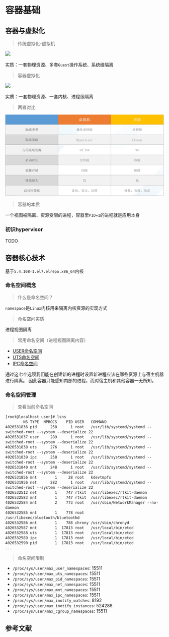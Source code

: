 # 容器基础

## 容器与虚拟化

> 传统虚拟化-虚拟机

![](images/vm-virtaul.png)

实质：一套物理资源、多套`Guest`操作系统、系统级隔离

> 容器虚拟化

![](images/container-virtaul.png)

实质：一套物理资源、一套内核、进程级隔离

> 两者对比

![](images/vm-vs-container.png)

> 容器的本质

一个视图被隔离、资源受限的进程，容器里`PID=1`的进程就是应用本身

### 初识hypervisor

TODO

## 容器核心技术

基于`5.4.108-1.el7.elrepo.x86_64`内核

### 命名空间概念

> 什么是命名空间？

`namespace`是`Linux`内核用来隔离内核资源的实现方式

> 命名空间实质

进程视图隔离

> 常用命名空间（进程视图隔离内容）

- [USER命名空间](ns-user.md)
- [UTS命名空间](ns-uts.md)
- [IPC命名空间](ns-ipc.md)

通过这七个选项我们能在创建新的进程时设置新进程应该在哪些资源上与宿主机器进行隔离。
因此容器只能感知内部的进程，而对宿主机和其他容器一无所知。

### 命名空间管理

> 查看当前命名空间

    [root@localhost user]# lsns
            NS TYPE  NPROCS    PID USER   COMMAND
    4026531836 pid      258      1 root   /usr/lib/systemd/systemd --switched-root --system --deserialize 22
    4026531837 user     289      1 root   /usr/lib/systemd/systemd --switched-root --system --deserialize 22
    4026531838 uts      276      1 root   /usr/lib/systemd/systemd --switched-root --system --deserialize 22
    4026531839 ipc      258      1 root   /usr/lib/systemd/systemd --switched-root --system --deserialize 22
    4026531840 mnt      248      1 root   /usr/lib/systemd/systemd --switched-root --system --deserialize 22
    4026531856 mnt        1     28 root   kdevtmpfs
    4026531956 net      282      1 root   /usr/lib/systemd/systemd --switched-root --system --deserialize 22
    4026532512 net        1    747 rtkit  /usr/libexec/rtkit-daemon
    4026532583 mnt        1    747 rtkit  /usr/libexec/rtkit-daemon
    4026532584 mnt        2    773 root   /usr/sbin/NetworkManager --no-daemon
    4026532585 mnt        1    778 root   /usr/libexec/bluetooth/bluetoothd
    4026532586 mnt        1    788 chrony /usr/sbin/chronyd
    4026532587 mnt        1  17813 root   /usr/local/bin/etcd
    4026532588 uts        1  17813 root   /usr/local/bin/etcd
    4026532589 ipc        1  17813 root   /usr/local/bin/etcd
    4026532590 pid        1  17813 root   /usr/local/bin/etcd
    ...
    
> 命名空间限制

- `/proc/sys/user/max_user_namespaces`: 15511
- `/proc/sys/user/max_uts_namespaces`: 15511
- `/proc/sys/user/max_pid_namespaces`: 15511
- `/proc/sys/user/max_net_namespaces`: 15511 
- `/proc/sys/user/max_mnt_namespaces`: 15511
- `/proc/sys/user/max_ipc_namespaces`: 15511
- `/proc/sys/user/max_inotify_watches`: 8192  
- `/proc/sys/user/max_inotify_instances`: 524288
- `/proc/sys/user/max_cgroup_namespaces`: 15511

## 参考文献

